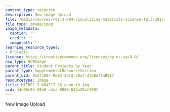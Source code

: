 ```yaml
---
content_type: resource
description: New image Upload
file: /media/courses/res-3-004-visualizing-materials-science-fall-2017/44e08c9b30e0c4ca0900613a20af5891_MITRES_3_004F17_26_anon-th.jpg
file_type: image/jpeg
image_metadata:
  caption: ''
  credit: ''
  image-alt: ''
learning_resource_types:
- Projects
license: https://creativecommons.org/licenses/by-nc-sa/4.0/
ocw_type: OCWImage
parent_title: Student Projects by Year
parent_type: SupplementalResourceSection
parent_uid: 912fc084-9e83-2bfd-38af-df58a71a8917
resourcetype: Image
title: MITRES_3_004F17_26_anon-th.jpg
uid: 44e08c9b-30e0-c4ca-0900-613a20af5891
---
```

New image Upload
